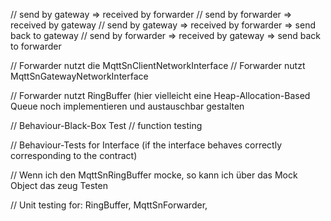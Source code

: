 // send by gateway => received by forwarder
// send by forwarder => received by gateway
// send by gateway => received by forwarder => send back to gateway
// send by forwarder => received by gateway => send back to forwarder

// Forwarder nutzt die MqttSnClientNetworkInterface
// Forwarder nutzt MqttSnGatewayNetworkInterface

// Forwarder nutzt RingBuffer (hier vielleicht eine Heap-Allocation-Based Queue noch implementieren und austauschbar gestalten

// Behaviour-Black-Box Test
// function testing

// Behaviour-Tests for Interface (if the interface behaves correctly corresponding to the contract)

// Wenn ich den MqttSnRingBuffer mocke, so kann ich über das Mock Object das zeug Testen

// Unit testing for: RingBuffer, MqttSnForwarder,
